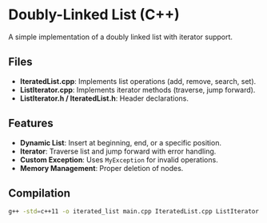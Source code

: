 # Doubly-Linked List (C++)

A simple implementation of a doubly linked list with iterator support.

## Files
- **IteratedList.cpp**: Implements list operations (add, remove, search, set).
- **ListIterator.cpp**: Implements iterator methods (traverse, jump forward).
- **ListIterator.h / IteratedList.h**: Header declarations.

## Features
- **Dynamic List**: Insert at beginning, end, or a specific position.
- **Iterator**: Traverse list and jump forward with error handling.
- **Custom Exception**: Uses `MyException` for invalid operations.
- **Memory Management**: Proper deletion of nodes.

## Compilation
```bash
g++ -std=c++11 -o iterated_list main.cpp IteratedList.cpp ListIterator.cpp
